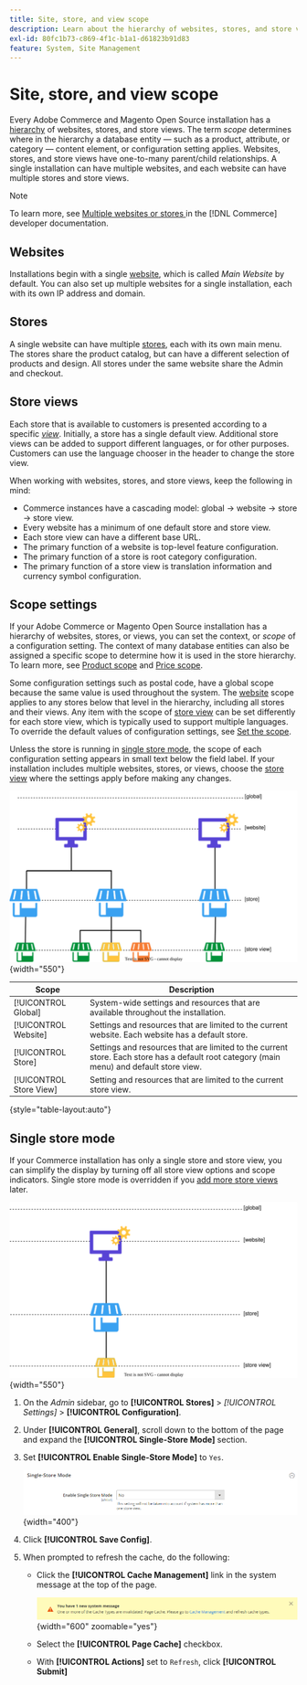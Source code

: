 ```yaml
---
title: Site, store, and view scope
description: Learn about the hierarchy of websites, stores, and store views that you can use to deliver shopping experiences for your customers.
exl-id: 80fc1b73-c869-4f1c-b1a1-d61823b91d83
feature: System, Site Management
---
```

# Site, store, and view scope

Every Adobe Commerce and Magento Open Source installation has a [hierarchy](../stores-purchase/stores.md) of websites, stores, and store views. The term _scope_ determines where in the hierarchy a database entity — such as a product, attribute, or category — content element, or configuration setting applies. Websites, stores, and store views have one-to-many parent/child relationships. A single installation can have multiple websites, and each website can have multiple stores and store views.

>[!NOTE]
>
>To learn more, see [Multiple websites or stores ](https://experienceleague.adobe.com/docs/commerce-operations/configuration-guide/multi-sites/ms-overview.html) in the [!DNL Commerce] developer documentation.

## Websites

Installations begin with a single [website](../stores-purchase/stores.md#add-websites), which is called _Main Website_ by default. You can also set up multiple websites for a single installation, each with its own IP address and domain.

## Stores

A single website can have multiple [stores](../stores-purchase/stores.md#add-stores), each with its own main menu. The stores share the product catalog, but can have a different selection of products and design. All stores under the same website share the Admin and checkout.

## Store views

Each store that is available to customers is presented according to a specific _[view](../stores-purchase/store-views.md)_. Initially, a store has a single default view. Additional store views can be added to support different languages, or for other purposes. Customers can use the language chooser in the header to change the store view.

When working with websites, stores, and store views, keep the following in mind:

- Commerce instances have a cascading model: global → website → store → store view.
- Every website has a minimum of one default store and store view.
- Each store view can have a different base URL.
- The primary function of a website is top-level feature configuration.
- The primary function of a store is root category configuration.
- The primary function of a store view is translation information and currency symbol configuration.

## Scope settings

If your Adobe Commerce or Magento Open Source installation has a hierarchy of websites, stores, or views, you can set the context, or _scope_ of a configuration setting. The context of many database entities can also be assigned a specific scope to determine how it is used in the store hierarchy. To learn more, see [Product scope](../catalog/introduction.md#product-scope) and [Price scope](../catalog/catalog-price-scope.md).

Some configuration settings such as postal code, have a global scope because the same value is used throughout the system. The [website](../stores-purchase/stores.md#add-websites) scope applies to any stores below that level in the hierarchy, including all stores and their views. Any item with the scope of [store view](../stores-purchase/store-views.md) can be set differently for each store view, which is typically used to support multiple languages. To override the default values of configuration settings, see [Set the scope](../configuration-reference/scope-change.md#set-the-scope).

Unless the store is running in [single store mode](#single-store-mode), the scope of each configuration setting appears in small text below the field label. If your installation includes multiple websites, stores, or views, choose the [store view](../stores-purchase/store-views.md) where the settings apply before making any changes.

![Hierarchy of websites, stores, and store views](./assets/scope-multisite.svg){width="550"}

|Scope|Description|
|--- |--- |
|[!UICONTROL Global]|System-wide settings and resources that are available throughout the installation.|
|[!UICONTROL Website]|Settings and resources that are limited to the current website. Each website has a default store.|
|[!UICONTROL Store]|Settings and resources that are limited to the current store. Each store has a default root category (main menu) and default store view.|
|[!UICONTROL Store View]|Setting and resources that are limited to the current store view.|

{style="table-layout:auto"}

## Single store mode

If your Commerce installation has only a single store and store view, you can simplify the display by turning off all store view options and scope indicators. Single store mode is overridden if you [add more store views](../stores-purchase/store-views.md) later.

![Scope - single view](./assets/scope-single-view.svg){width="550"}

1. On the _Admin_ sidebar, go to **[!UICONTROL Stores]** > _[!UICONTROL Settings]_ > **[!UICONTROL Configuration]**.

1. Under **[!UICONTROL General]**, scroll down to the bottom of the page and expand the **[!UICONTROL Single-Store Mode]** section.

1. Set **[!UICONTROL Enable Single-Store Mode]** to `Yes`.

   ![General configuration - Enable Single-Store Mode](./assets/general-single-store-mode.png){width="400"}

1. Click **[!UICONTROL Save Config]**.

1. When prompted to refresh the cache, do the following:

    - Click the **[!UICONTROL Cache Management]** link in the system message at the top of the page.

      ![System message - cache management](../catalog/assets/msg-cache-management.png){width="600" zoomable="yes"}

    - Select the **[!UICONTROL Page Cache]** checkbox.

    - With **[!UICONTROL Actions]** set to `Refresh`, click **[!UICONTROL Submit]**
